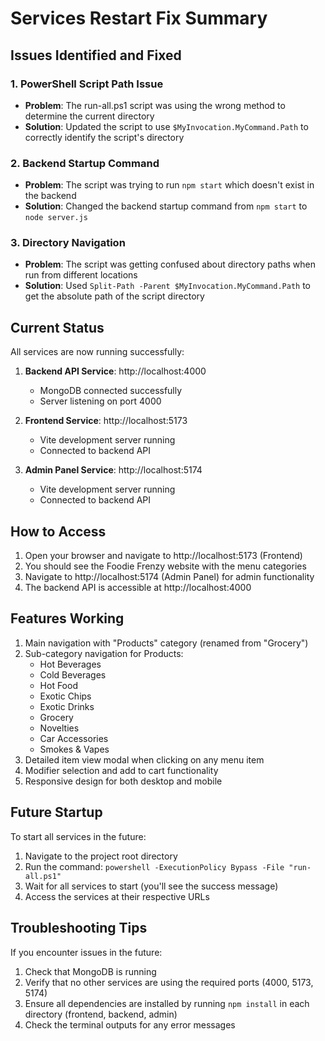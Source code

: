 # Services Restart Fix Summary

## Issues Identified and Fixed

### 1. PowerShell Script Path Issue
- **Problem**: The run-all.ps1 script was using the wrong method to determine the current directory
- **Solution**: Updated the script to use `$MyInvocation.MyCommand.Path` to correctly identify the script's directory

### 2. Backend Startup Command
- **Problem**: The script was trying to run `npm start` which doesn't exist in the backend
- **Solution**: Changed the backend startup command from `npm start` to `node server.js`

### 3. Directory Navigation
- **Problem**: The script was getting confused about directory paths when run from different locations
- **Solution**: Used `Split-Path -Parent $MyInvocation.MyCommand.Path` to get the absolute path of the script directory

## Current Status

All services are now running successfully:

1. **Backend API Service**: http://localhost:4000
   - MongoDB connected successfully
   - Server listening on port 4000

2. **Frontend Service**: http://localhost:5173
   - Vite development server running
   - Connected to backend API

3. **Admin Panel Service**: http://localhost:5174
   - Vite development server running
   - Connected to backend API

## How to Access

1. Open your browser and navigate to http://localhost:5173 (Frontend)
2. You should see the Foodie Frenzy website with the menu categories
3. Navigate to http://localhost:5174 (Admin Panel) for admin functionality
4. The backend API is accessible at http://localhost:4000

## Features Working

1. Main navigation with "Products" category (renamed from "Grocery")
2. Sub-category navigation for Products:
   - Hot Beverages
   - Cold Beverages
   - Hot Food
   - Exotic Chips
   - Exotic Drinks
   - Grocery
   - Novelties
   - Car Accessories
   - Smokes & Vapes
3. Detailed item view modal when clicking on any menu item
4. Modifier selection and add to cart functionality
5. Responsive design for both desktop and mobile

## Future Startup

To start all services in the future:
1. Navigate to the project root directory
2. Run the command: `powershell -ExecutionPolicy Bypass -File "run-all.ps1"`
3. Wait for all services to start (you'll see the success message)
4. Access the services at their respective URLs

## Troubleshooting Tips

If you encounter issues in the future:
1. Check that MongoDB is running
2. Verify that no other services are using the required ports (4000, 5173, 5174)
3. Ensure all dependencies are installed by running `npm install` in each directory (frontend, backend, admin)
4. Check the terminal outputs for any error messages